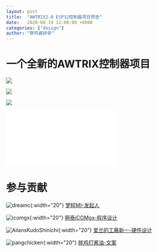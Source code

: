 ```yaml
---
layout: post
title:  "AWTRIX2.0 ESP32控制器项目预告"
date:   2020-08-19 12:00:00 +0800
categories: ["design"]
author: "胖鸡酱排骨"
---
```


# 一个全新的AWTRIX控制器项目

![](https://dream-alliance.gitee.io/img/2020/08/19/1.jpg)

![](https://dream-alliance.gitee.io/img/2020/08/19/2.jpg)

![](https://dream-alliance.gitee.io/img/2020/08/19/3.jpg)

<iframe src="//player.bilibili.com/player.html?aid=711791901&bvid=BV1mD4y127Ar&cid=226023915&page=1" scrolling="no" border="0" frameborder="no" framespacing="0" allowfullscreen="true"> </iframe>

# 参与贡献

![dreamc](https://dream-alliance.gitee.io/img/members/dreamc.JPG){:width="20"} [梦程MI-发起人](https://www.dreamcstudio.cn/)

![icomgx](https://dream-alliance.gitee.io/img/members/icomgx.JPG){:width="20"} [啊泰iCOMgx-程序设计](https://icomgx.cn/)

![AilansKudoShinichi](https://dream-alliance.gitee.io/img/members/AilansKudoShinichi.jpg){:width="20"} [爱兰的工藤新一-硬件设计](https://github.com/AilansKudoShinichi)

![pangchicken](https://dream-alliance.gitee.io/img/members/pangchicken.JPG){:width="20"} [胖鸡打酱油-文案](https://panzhifei.xyz/)